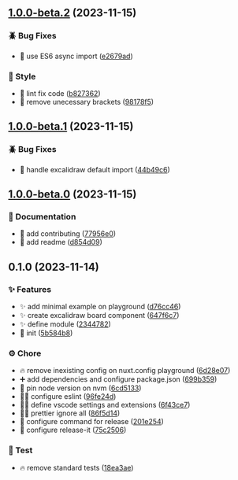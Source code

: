 

## [1.0.0-beta.2](https://github.com/AngeloSchulerPiletti/nuxt-excalidraw/compare/1.0.0-beta.1...1.0.0-beta.2) (2023-11-15)


### 🪲 Bug Fixes

* :bug: use ES6 async import ([e2679ad](https://github.com/AngeloSchulerPiletti/nuxt-excalidraw/commit/e2679adbbc6fca3ea003d32ce6b684f60e3292eb))


### 🎨 Style

* :art: lint fix code ([b827362](https://github.com/AngeloSchulerPiletti/nuxt-excalidraw/commit/b82736258eb60b629b20dd9e5a8d4c3c7d61487f))
* :art: remove unecessary brackets ([98178f5](https://github.com/AngeloSchulerPiletti/nuxt-excalidraw/commit/98178f52779963a1da56b7e9e1d56c78d894e38d))

## [1.0.0-beta.1](https://github.com/AngeloSchulerPiletti/nuxt-excalidraw/compare/1.0.0-beta.0...1.0.0-beta.1) (2023-11-15)


### 🪲 Bug Fixes

* :bug: handle excalidraw default import ([44b49c6](https://github.com/AngeloSchulerPiletti/nuxt-excalidraw/commit/44b49c60619f471cde42e6e177d25c40c0f2b620))

## [1.0.0-beta.0](https://github.com/AngeloSchulerPiletti/nuxt-excalidraw/compare/0.1.0...1.0.0-beta.0) (2023-11-15)


### 📂 Documentation

* :memo: add contributing ([77956e0](https://github.com/AngeloSchulerPiletti/nuxt-excalidraw/commit/77956e0179c279c38388a1a451e7b2e1be0bd4e5))
* :memo: add readme ([d854d09](https://github.com/AngeloSchulerPiletti/nuxt-excalidraw/commit/d854d09dcfe5ae82d1dd0cb594bbb202c758f2ab))

## 0.1.0 (2023-11-14)


### ✨ Features

* :sparkles: add minimal example on playground ([d76cc46](https://github.com/AngeloSchulerPiletti/nuxt-excalidraw/commit/d76cc462199e9cb347ba50a86044ffb3f8b780cd))
* :sparkles: create excalidraw board component ([647f6c7](https://github.com/AngeloSchulerPiletti/nuxt-excalidraw/commit/647f6c7e3fb09d647e6a35bb834fed344a0074ab))
* :sparkles: define module ([2344782](https://github.com/AngeloSchulerPiletti/nuxt-excalidraw/commit/23447828f3fc9463d0d49ff40763f8db97791105))
* :tada: init ([5b584b8](https://github.com/AngeloSchulerPiletti/nuxt-excalidraw/commit/5b584b8a52304aab3ace2ebf5543f29456d7d6ff))


### ⚙️ Chore

* :fire: remove inexisting config on nuxt.config playground ([6d28e07](https://github.com/AngeloSchulerPiletti/nuxt-excalidraw/commit/6d28e0791010048d08459b234cc997bddfa242f8))
* :heavy_plus_sign: add dependencies and configure package.json ([699b359](https://github.com/AngeloSchulerPiletti/nuxt-excalidraw/commit/699b35902f98ac75b44b88778ccb420c84035c95))
* :pushpin: pin node version on nvm ([6cd5133](https://github.com/AngeloSchulerPiletti/nuxt-excalidraw/commit/6cd5133e2a4843ffa891d1633b9017d8a36ad704))
* :technologist: configure eslint ([96fe24d](https://github.com/AngeloSchulerPiletti/nuxt-excalidraw/commit/96fe24d94ce476d22708bc95f9f2352f31cbbdb4))
* :technologist: define vscode settings and extensions ([6f43ce7](https://github.com/AngeloSchulerPiletti/nuxt-excalidraw/commit/6f43ce7977e21f4bf83cbcb8f5f63e9c06865496))
* :technologist: prettier ignore all ([86f5d14](https://github.com/AngeloSchulerPiletti/nuxt-excalidraw/commit/86f5d1468e3be14a682c0342d72b53e548df8b38))
* :wrench: configure command for release ([201e254](https://github.com/AngeloSchulerPiletti/nuxt-excalidraw/commit/201e2544c76f2a9f027815da11fbb2faab39722c))
* :wrench: configure release-it ([75c2506](https://github.com/AngeloSchulerPiletti/nuxt-excalidraw/commit/75c2506d6e192e85ded306742f5bef460b6127c0))


### 🧪 Test

* :fire: remove standard tests ([18ea3ae](https://github.com/AngeloSchulerPiletti/nuxt-excalidraw/commit/18ea3ae7093a6660e4c08780ab1b119d59801f65))
